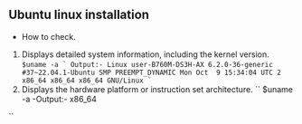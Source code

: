 ## Ubuntu linux installation
- How to check.
1. Displays detailed system information, including the kernel version. 
``
$uname -a
`
Output:- Linux user-B760M-DS3H-AX 6.2.0-36-generic #37~22.04.1-Ubuntu SMP PREEMPT_DYNAMIC Mon Oct  9 15:34:04 UTC 2 x86_64 x86_64 x86_64 GNU/Linux
`
``
2. Displays the hardware platform or instruction set architecture.
``
$uname -a
-Output:- x86_64

``

